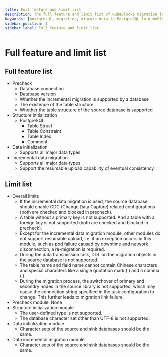 ```yaml
---
title: Full feature and limit list
description: The full feature and limit list of KubeBlocks migration function for PostgreSQL
keywords: [postgresql, migration, migrate data in PostgreSQL to KubeBlocks, full feature, limit]
sidebar_position: 1
sidebar_label: Full feature and limit list
---
```


# Full feature and limit list

## Full feature list

* Precheck
  * Database connection
  * Database version
  * Whether the incremental migration is supported by a database
  * The existence of the table structure
  * Whether the table structure of the source database is supported
* Structure initialization
  * PostgreSQL
    * Table Struct
    * Table Constraint
    * Table Index
    * Comment
* Data initialization
  * Supports all major data types
* Incremental data migration
  * Supports all major data types
  * Support the resumable upload capability of eventual consistency

## Limit list

* Overall limits
  * If the incremental data migration is used, the source database should enable CDC (Change Data Capture) related configurations (both are checked and blocked in precheck).
  * A table without a primary key is not supported. And a table with a foreign key is not supported (both are checked and blocked in precheck).
  * Except for the incremental data migration module, other modules do not support resumable upload, i.e. if an exception occurs in this module, such as pod failure caused by downtime and network disconnection, a re-migration is required.
  * During the data transmission task, DDL on the migration objects in the source database is not supported.
  * The table name and field name cannot contain Chinese characters and special characters like a single quotation mark (') and a comma (,).
  * During the migration process, the switchover of primary and secondry nodes in the source library is not supported, which may cause the connection string specified in the task configuration to change. This further leads to migration link failure.
* Precheck module: None
* Structure initialization module
  * The user-defined type is not supported.
  * The database character set other than UTF-8 is not supported.
* Data initialization module
  * Character sets of the source and sink databases should be the same.
* Data incremental migration module
  * Character sets of the source and sink databases should be the same.
